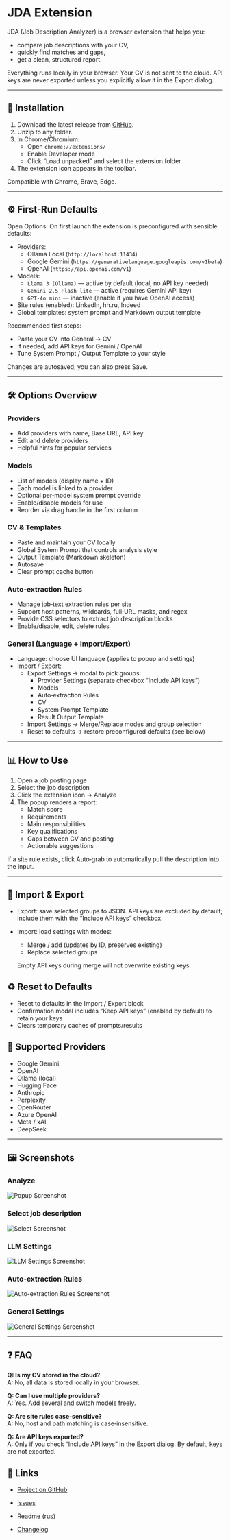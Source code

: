 # JDA Extension

JDA (Job Description Analyzer) is a browser extension that helps you:
- compare job descriptions with your CV,
- quickly find matches and gaps,
- get a clean, structured report.

Everything runs locally in your browser. Your CV is not sent to the cloud. API keys are never exported unless you explicitly allow it in the Export dialog.

---

## 🔧 Installation

1) Download the latest release from [GitHub](https://github.com/AndreyKolygin/smja-extension/releases).
2) Unzip to any folder.
3) In Chrome/Chromium:
   - Open `chrome://extensions/`
   - Enable Developer mode
   - Click “Load unpacked” and select the extension folder
4) The extension icon appears in the toolbar.

Compatible with Chrome, Brave, Edge.

---

## ⚙️ First‑Run Defaults

Open Options. On first launch the extension is preconfigured with sensible defaults:

- Providers:
  - Ollama Local (`http://localhost:11434`)
  - Google Gemini (`https://generativelanguage.googleapis.com/v1beta`)
  - OpenAI (`https://api.openai.com/v1`)
- Models:
  - `Llama 3 (Ollama)` — active by default (local, no API key needed)
  - `Gemini 2.5 Flash lite` — active (requires Gemini API key)
  - `GPT‑4o mini` — inactive (enable if you have OpenAI access)
- Site rules (enabled): LinkedIn, hh.ru, Indeed
- Global templates: system prompt and Markdown output template

Recommended first steps:
- Paste your CV into General → CV
- If needed, add API keys for Gemini / OpenAI
- Tune System Prompt / Output Template to your style

Changes are autosaved; you can also press Save.

---

## 🛠 Options Overview

### Providers
- Add providers with name, Base URL, API key
- Edit and delete providers
- Helpful hints for popular services

### Models
- List of models (display name + ID)
- Each model is linked to a provider
- Optional per‑model system prompt override
- Enable/disable models for use
- Reorder via drag handle in the first column

### CV & Templates
- Paste and maintain your CV locally
- Global System Prompt that controls analysis style
- Output Template (Markdown skeleton)
- Autosave
- Clear prompt cache button

### Auto‑extraction Rules
- Manage job‑text extraction rules per site
- Support host patterns, wildcards, full‑URL masks, and regex
- Provide CSS selectors to extract job description blocks
- Enable/disable, edit, delete rules

### General (Language + Import/Export)
- Language: choose UI language (applies to popup and settings)
- Import / Export:
  - Export Settings → modal to pick groups:
    - Provider Settings (separate checkbox “Include API keys”)
    - Models
    - Auto‑extraction Rules
    - CV
    - System Prompt Template
    - Result Output Template
  - Import Settings → Merge/Replace modes and group selection
  - Reset to defaults → restore preconfigured defaults (see below)

---

## 📊 How to Use

1) Open a job posting page
2) Select the job description
3) Click the extension icon → Analyze
4) The popup renders a report:
   - Match score
   - Requirements
   - Main responsibilities
   - Key qualifications
   - Gaps between CV and posting
   - Actionable suggestions

If a site rule exists, click Auto‑grab to automatically pull the description into the input.

---

## 💾 Import & Export

- Export: save selected groups to JSON. API keys are excluded by default; include them with the “Include API keys” checkbox.
- Import: load settings with modes:
  - Merge / add (updates by ID, preserves existing)
  - Replace selected groups  
  
  Empty API keys during merge will not overwrite existing keys.

## ♻️ Reset to Defaults

- Reset to defaults in the Import / Export block
- Confirmation modal includes “Keep API keys” (enabled by default) to retain your keys
- Clears temporary caches of prompts/results

## 🔑 Supported Providers

- Google Gemini  
- OpenAI  
- Ollama (local)  
- Hugging Face  
- Anthropic  
- Perplexity  
- OpenRouter  
- Azure OpenAI  
- Meta / xAI  
- DeepSeek  

---

## 🖼 Screenshots

### Analyze
![Popup Screenshot](docs/images/popup.png)

### Select job description
![Select Screenshot](docs/images/select.png)

### LLM Settings
![LLM Settings Screenshot](docs/images/llm-settings.png)

### Auto‑extraction Rules
![Auto-extraction Rules Screenshot](docs/images/auto-extraction.png)

### General Settings
![General Settings Screenshot](docs/images/general-settings.png)

---

## ❓ FAQ

**Q: Is my CV stored in the cloud?**  
A: No, all data is stored locally in your browser.

**Q: Can I use multiple providers?**  
A: Yes. Add several and switch models freely.

**Q: Are site rules case‑sensitive?**  
A: No, host and path matching is case‑insensitive.

**Q: Are API keys exported?**  
A: Only if you check “Include API keys” in the Export dialog. By default, keys are not exported.

## 📎 Links

- [Project on GitHub](https://github.com/AndreyKolygin/smja-extension)

- [Issues](https://github.com/AndreyKolygin/smja-extension/issues)

- [Readme (rus)](https://github.com/AndreyKolygin/smja-extension/blob/main/README.ru.md)

- [Changelog](https://github.com/AndreyKolygin/smja-extension/blob/main/CHANGELOG.md)
